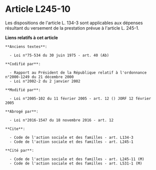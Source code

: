 # Article L245-10

Les dispositions de l'article L. 134-3 sont applicables aux dépenses résultant du versement de la prestation prévue à
l'article L. 245-1.

**Liens relatifs à cet article**

	**Anciens textes**:

	  - Loi n°75-534 du 30 juin 1975 - art. 40 (Ab)

	**Codifié par**:

	  - Rapport au Président de la République relatif à l'ordonnance n°2000-1249 du 21 décembre 2000
	  - Loi n°2002-2 du 2 janvier 2002

	**Modifié par**:

	  - Loi n°2005-102 du 11 février 2005 - art. 12 () JORF 12 février 2005

	**Abrogé par**:

	  - Loi n°2016-1547 du 18 novembre 2016 - art. 12

	**Cite**:

	  - Code de l'action sociale et des familles - art. L134-3
	  - Code de l'action sociale et des familles - art. L245-1

	**Cité par**:

	  - Code de l'action sociale et des familles - art. L245-11 (M)
	  - Code de l'action sociale et des familles - art. L531-1 (M)
